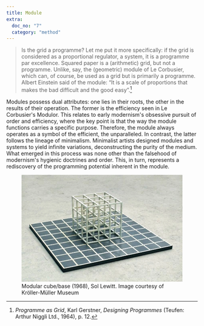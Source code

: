 ```yaml
---
title: Module
extra:
  doc_no: "7"
  category: "method"
---
```

> Is the grid a programme? Let me put it more specifically: if the grid is considered as a proportional regulator, a system, it is a programme par excellence. Squared paper is a (arithmetic) grid, but not a programme. Unlike, say, the (geometric) module of Le Corbusier, which can, of course, be used as a grid but is primarily a programme. Albert Einstein said of the module: “It is a scale of proportions that makes the bad difficult and the good easy”.[^1]

Modules possess dual attributes: one lies in their roots, the other in the results of their operation. The former is the efficiency seen in Le Corbusier's Modulor. This relates to early modernism's obsessive pursuit of order and efficiency, where the key point is that the way the module functions carries a specific purpose. Therefore, the module always operates as a symbol of the efficient, the unparalleled. In contrast, the latter follows the lineage of minimalism. Minimalist artists designed modules and systems to yield infinite variations, deconstructing the purity of the medium. What emerged in this process was none other than the falsehood of modernism's hygienic doctrines and order. This, in turn, represents a rediscovery of the programming potential inherent in the module.
<br>
<figure class="img--fixed" style="max-width:600px;">
  <img src="/media/method/sol-le-witt-modular-cube-base--kroller-muller.webp" alt="Modular cube/base">
  <figcaption>Modular cube/base (1968), Sol Lewitt. Image courtesy of Kröller-Müller Museum</figcaption>
</figure>

[^1]: *Programme as Grid*, Karl Gerstner, *Designing Programmes* (Teufen: Arthur Niggli Ltd., 1964), p. 12.